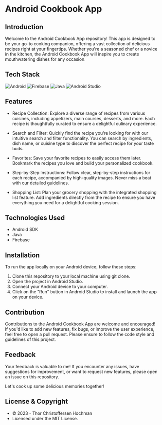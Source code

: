 # Android Cookbook App

## Introduction
Welcome to the Android Cookbook App repository! This app is designed to be your go-to cooking companion, offering a vast collection of delicious recipes right at your fingertips. Whether you're a seasoned chef or a novice in the kitchen, the Android Cookbook App will inspire you to create mouthwatering dishes for any occasion.

## Tech Stack
![Android](https://img.shields.io/badge/Android-3DDC84?style=for-the-badge&logo=android&logoColor=white)
![Firebase](https://img.shields.io/badge/Firebase-039BE5?style=for-the-badge&logo=Firebase&logoColor=white)
![Java](https://img.shields.io/badge/java-%23ED8B00.svg?style=for-the-badge&logo=openjdk&logoColor=white)
![Android Studio](https://img.shields.io/badge/Android%20Studio-3DDC84.svg?style=for-the-badge&logo=android-studio&logoColor=white)

## Features
- Recipe Collection: Explore a diverse range of recipes from various cuisines, including appetizers, main courses, desserts, and more. Each recipe is thoughtfully curated to ensure a delightful culinary experience.

- Search and Filter: Quickly find the recipe you're looking for with our intuitive search and filter functionality. You can search by ingredients, dish name, or cuisine type to discover the perfect recipe for your taste buds.

- Favorites: Save your favorite recipes to easily access them later. Bookmark the recipes you love and build your personalized cookbook.

- Step-by-Step Instructions: Follow clear, step-by-step instructions for each recipe, accompanied by high-quality images. Never miss a beat with our detailed guidelines.

- Shopping List: Plan your grocery shopping with the integrated shopping list feature. Add ingredients directly from the recipe to ensure you have everything you need for a delightful cooking session.

## Technologies Used
- Android SDK
- Java
- Firebase

## Installation
To run the app locally on your Android device, follow these steps:

1. Clone this repository to your local machine using git clone.
2. Open the project in Android Studio.
3. Connect your Android device to your computer.
4. Click on the "Run" button in Android Studio to install and launch the app on your device.

## Contribution
Contributions to the Android Cookbook App are welcome and encouraged! If you'd like to add new features, fix bugs, or improve the user experience, feel free to open a pull request. Please ensure to follow the code style and guidelines of this project.

## Feedback
Your feedback is valuable to me! If you encounter any issues, have suggestions for improvement, or want to request new features, please open an issue on this repository.

Let's cook up some delicious memories together!

## License & Copyright
- © 2023 - Thor Christoffersen Hochman
- Licensed under the MIT License.
